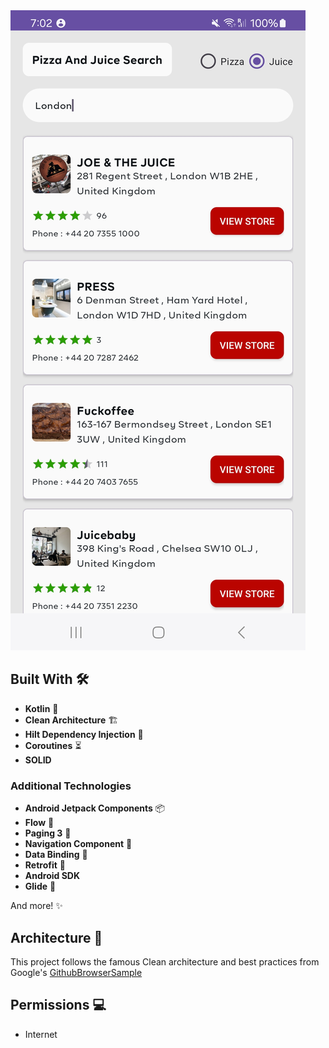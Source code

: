 
<img src="./assets/screenshot.jpg" alt="PizzJuice" title="PizzJuice" >

## Built With 🛠

- **Kotlin** 🦸
- **Clean Architecture** 🏗️
- **Hilt Dependency Injection** 🔌
- **Coroutines** ⏳
- **SOLID**

### Additional Technologies

- **Android Jetpack Components** 📦
- **Flow** 🌊
- **Paging 3** 📄
- **Navigation Component** 🧭
- **Data Binding** 🔗
- **Retrofit** 🔄
- **Android SDK**
- **Glide** 📱

And more! ✨

## Architecture 🗼

This project follows the famous Clean architecture and best practices from Google's
[GithubBrowserSample](https://github.com/android/architecture-components-samples/tree/master/GithubBrowserSample)

## Permissions 💻
- Internet

